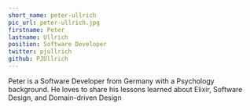 ```yaml
---
short_name: peter-ullrich
pic_url: peter-ullrich.jpg
firstname: Peter
lastname: Ullrich
position: Software Developer
twitter: pjullrich
github: PJUllrich
---
```

<p>Peter is a Software Developer from Germany with a Psychology background. He loves to share his lessons learned about Elixir, Software Design, and Domain-driven Design
</p>

